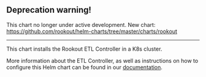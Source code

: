 ## Deprecation warning!
This chart no longer under active development. New chart: https://github.com/rookout/helm-charts/tree/master/charts/rookout
______________________
This chart installs the Rookout ETL Controller in a K8s cluster.

More information about the ETL Controller, as well as instructions on how to configure this Helm chart can be found in our [documentation](https://docs.rookout.com/docs/etl-controller-intro/).
